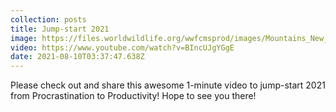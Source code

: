 ```yaml
---
collection: posts
title: Jump-start 2021
image: https://files.worldwildlife.org/wwfcmsprod/images/Mountains_New_Hero_Image/story_full_width/5c6n24n4pm_mountains_hero.jpg
video: https://www.youtube.com/watch?v=BIncUJgYGgE
date: 2021-08-10T03:37:47.638Z
---
```

Please check out and share this awesome 1-minute video to jump-start 2021 from Procrastination to Productivity! Hope to see you there!